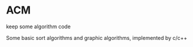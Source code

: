 # ACM
keep some algorithm code

Some basic sort algorithms and graphic algorithms, implemented by c/c++
